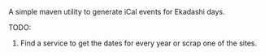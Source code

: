 A simple maven utility to generate iCal events for Ekadashi days. 

TODO:
1. Find a service to get the dates for every year or scrap one of the sites. 
